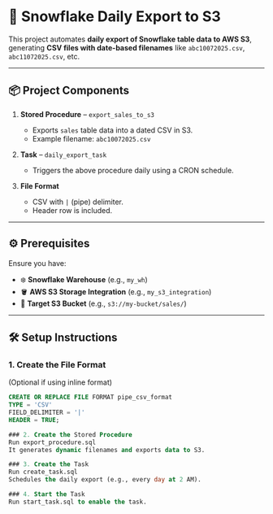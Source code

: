 # 🚀 Snowflake Daily Export to S3

This project automates **daily export of Snowflake table data to AWS S3**, generating **CSV files with date-based filenames** like `abc10072025.csv`, `abc11072025.csv`, etc.

---

## 📦 Project Components

1. **Stored Procedure** – `export_sales_to_s3`  
   - Exports `sales` table data into a dated CSV in S3.  
   - Example filename: `abc10072025.csv`

2. **Task** – `daily_export_task`  
   - Triggers the above procedure daily using a CRON schedule.

3. **File Format**  
   - CSV with `|` (pipe) delimiter.  
   - Header row is included.

---

## ⚙️ Prerequisites

Ensure you have:
- ❄️ **Snowflake Warehouse** (e.g., `my_wh`)
- 🪣 **AWS S3 Storage Integration** (e.g., `my_s3_integration`)
- 📁 **Target S3 Bucket** (e.g., `s3://my-bucket/sales/`)

---

## 🛠️ Setup Instructions

### 1. Create the File Format  
(Optional if using inline format)
```sql
CREATE OR REPLACE FILE FORMAT pipe_csv_format
TYPE = 'CSV'
FIELD_DELIMITER = '|'
HEADER = TRUE;

### 2. Create the Stored Procedure
Run export_procedure.sql
It generates dynamic filenames and exports data to S3.

### 3. Create the Task
Run create_task.sql
Schedules the daily export (e.g., every day at 2 AM).

### 4. Start the Task
Run start_task.sql to enable the task.
